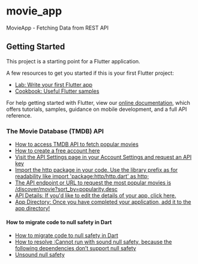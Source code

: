 # movie_app

MovieApp - Fetching Data from REST API

## Getting Started

This project is a starting point for a Flutter application.

A few resources to get you started if this is your first Flutter project:

- [Lab: Write your first Flutter app](https://flutter.dev/docs/get-started/codelab)
- [Cookbook: Useful Flutter samples](https://flutter.dev/docs/cookbook)

For help getting started with Flutter, view our
[online documentation](https://flutter.dev/docs), which offers tutorials,
samples, guidance on mobile development, and a full API reference.

### The Movie Database (TMDB) API
- [How to access TMDB API to fetch popular movies](https://www.themoviedb.org/documentation/api)
- [How to create a free account here](https://www.themoviedb.org/account/signup)
- [Visit the API Settings page in your Account Settings and request an API key](https://www.themoviedb.org/settings/api)
- [Import the http package in your code. Use the library prefix as for readability like import 'package:http/http.dart' as http;](https://dart.dev/guides/language/effective-dart/style#do-name-import-prefixes-using-lowercase_with_underscores)
- [The API endpoint or URL to request the most popular movies is /discover/movie?sort_by=popularity.desc](https://www.themoviedb.org/documentation/api/discover)
- [API Details: If you'd like to edit the details of your app, click here.](https://www.themoviedb.org/settings/api/details)
- [App Directory: Once you have completed your application, add it to the app directory!](https://www.themoviedb.org/settings/api/directory)

#### How to migrate code to null safety in Dart
- [How to migrate code to null safety in Dart](https://stackoverflow.com/questions/66648374/how-to-migrate-code-to-null-safety-in-dart)
- [How to resolve :Cannot run with sound null safety, because the following dependencies don’t support null safety](https://stackoverflow.com/questions/64917744/cannot-run-with-sound-null-safety-because-dependencies-dont-support-null-safety)
- [Unsound null safety]()